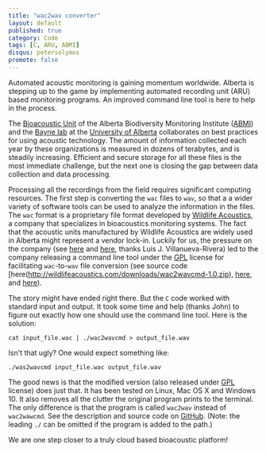 ```yaml
---
title: "wac2wav converter"
layout: default
published: true
category: Code
tags: [C, ARU, ABMI]
disqus: petersolymos
promote: false
---
```


Automated acoustic monitoring is gaining momentum worldwide. Alberta is
stepping up to the game by implementing automated recording unit (ARU)
based monitoring programs. An improved command line tool is here to help
in the process.

The [Bioacoustic Unit](http://bioacoustic.abmi.ca/) of the
Alberta Biodiversity Monitoring Institute ([ABMI](hattp://www.abmi.ca))
and the [Bayne lab](https://uofa.ualberta.ca/biological-sciences/faculty-and-staff/academic-staff/erin-bayne)
at the [University of Alberta](http://www.ualberta.ca) collaborates on
best practices for using acoustic technology.
The amount of information collected each year by these organizations
is measured in dozens of terabytes, and is steadily increasing.
Efficient and secure storage for all these files is the most immediate
challenge, but the next one is closing the gap between data collection
and data processing.

Processing all the recordings from the field
requires significant computing resources.
The first step is converting the `wac` files to `wav`, so that a a wider
variety of software tools can be used to analyze the information in the files.
The `wac` format is a proprietary file format developed by
[Wildlife Acoustics](http://www.wildlifeacoustics.com/),
a company that specializes in bioacoustics monitoring systems.
The fact that the acoustic units manufactured by Wildlife Acoustics
are widely used in Alberta might represent a vendor lock-in.
Luckily for us, the pressure on the company
(see [here](http://research.coquipr.com/archives/747) and [here](http://research.coquipr.com/archives/840), thanks Luis J. Villanueva-Rivera)
led to the company releasing a command line tool under the [GPL](http://www.gnu.org/licenses/gpl-3.0.html) license
for facilitating
`wac`-to-`wav` file conversion (see source code [here(http://wildlifeacoustics.com/downloads/wac2wavcmd-1.0.zip), [here](https://sourceforge.net/projects/wac2wavcmd/files/), and [here](https://github.com/ljvillanueva/pumilio-extras/blob/master/wac2wav/install_wac2wav.sh)).

The story might have ended right there. But the `C` code worked with
standard input and output. It took some time and help (thanks John) to figure out exactly
how one should use the command line tool. Here is the solution:

```
cat input_file.wac | ./wac2wavcmd > output_file.wav
```

Isn't that ugly? One would expect something like:

```
./was2wavcmd input_file.wac output_file.wav
```

The good news is that the modified version (also released under [GPL](http://www.gnu.org/licenses/gpl-3.0.html) license) does just that.
It has been tested on Linux, Mac OS X and Windows 10.
It also removes all the clutter the original program prints to the
terminal. The only difference is that the program is called `wac2wav`
instead of `wac2wawcmd`. See the description and source code on
[GitHub](https://github.com/psolymos/abmianalytics/tree/v2016/aru/wac2wav).
(Note: the leading `./` can be omitted if the program is added to the path.)

We are one step closer to a truly cloud based bioacoustic platform!
